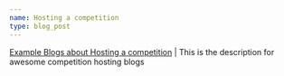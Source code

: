 ```yaml
---
name: Hosting a competition
type: blog_post
---
```




[Example Blogs about Hosting a competition](https://google.com) | This is the description for awesome competition hosting blogs
